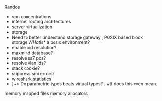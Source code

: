 Randos

* vpn concentrations
* internet routing architectures
* server virtualization
* storage
* Need to better understand storage gateway , POSIX based block storage
*WHat*is* a posix environment?
* enable oid resolution?
* maxmind database?
* resolve ss7 pcs?
* resolve vlan ids?
* stack cookie?
* suppress smi errors?
* wireshark statistics
* ]~> Do parametric types beats virtual types? . wtf does this even mean.


memory mapped files
memory allocators
